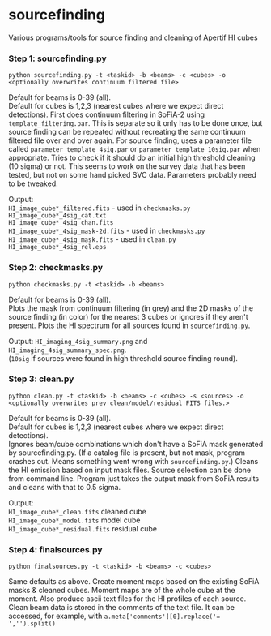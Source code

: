 # sourcefinding
Various programs/tools for source finding and cleaning of Apertif HI cubes


### Step 1: sourcefinding.py
```
python sourcefinding.py -t <taskid> -b <beams> -c <cubes> -o <optionally overwrites continuum filtered file>
```
Default for beams is 0-39 (all).  
Default for cubes is 1,2,3 (nearest cubes where we expect direct detections).
First does continuum filtering in SoFiA-2 using `template_filtering.par`.  This is separate so it only has to be done once, but source finding can be repeated without recreating the same continuum filtered file over and over again. For source finding, uses a parameter file called `parameter_template_4sig.par` or `parameter_template_10sig.par` when appropriate.
Tries to check if it should do an initial high threshold cleaning (10 sigma) or not.  This seems to work on the survey data that has been tested, but not on some hand picked SVC data. 
Parameters probably need to be tweaked.

Output:  
`HI_image_cube*_filtered.fits` - used in `checkmasks.py`  
`HI_image_cube*_4sig_cat.txt`  
`HI_image_cube*_4sig_chan.fits`  
`HI_image_cube*_4sig_mask-2d.fits` - used in `checkmasks.py`  
`HI_image_cube*_4sig_mask.fits` - used in `clean.py`  
`HI_image_cube*_4sig_rel.eps `  

### Step 2: checkmasks.py
```
python checkmasks.py -t <taskid> -b <beams>
```
Default for beams is 0-39 (all).  
Plots the mask from continuum filtering (in grey) and the 2D masks of the source finding (in color) for the nearest 3 cubes or ignores if they aren't present.
Plots the HI spectrum for all sources found in `sourcefinding.py`.

Output: `HI_imaging_4sig_summary.png` and `HI_imaging_4sig_summary_spec.png`.  
(`10sig` if sources were found in high threshold source finding round).

### Step 3: clean.py
```
python clean.py -t <taskid> -b <beams> -c <cubes> -s <sources> -o <optionally overwrites prev clean/model/residual FITS files.>
```
Default for beams is 0-39 (all).  
Default for cubes is 1,2,3 (nearest cubes where we expect direct detections).  
Ignores beam/cube combinations which don't have a SoFiA mask generated by sourcefinding.py.  (If a catalog file is present, but not mask, program crashes out.  Means something went wrong with `sourcefinding.py`.)
Cleans the HI emission based on input mask files.  Source selection can be done from command line.  Program just takes the output mask from SoFiA results and cleans with that to 0.5 sigma.

Output:  
`HI_image_cube*_clean.fits` cleaned cube  
`HI_image_cube*_model.fits` model cube  
`HI_image_cube*_residual.fits` residual cube  

### Step 4: finalsources.py
```
python finalsources.py -t <taskid> -b <beams> -c <cubes>
```
Same defaults as above.  Create moment maps based on the existing SoFiA masks & cleaned cubes.  Moment maps are of the whole cube at the moment.  Also produce ascii text files for the HI profiles of each source.  Clean beam data is stored in the comments of the text file.  It can be accessed, for example, with `a.meta['comments'][0].replace('= ','').split()`
